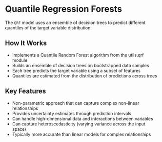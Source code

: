 # Quantile Regression Forests

The `QRF` model uses an ensemble of decision trees to predict different quantiles of the target variable distribution.

## How It Works
- Implements a Quantile Random Forest algorithm from the utils.qrf module
- Builds an ensemble of decision trees on bootstrapped data samples
- Each tree predicts the target variable using a subset of features
- Quantiles are estimated from the distribution of predictions across trees

## Key Features
- Non-parametric approach that can capture complex non-linear relationships
- Provides uncertainty estimates through prediction intervals
- Can handle high-dimensional data and interactions between variables
- Can capture heteroscedasticity (varying variance across the input space)
- Typically more accurate than linear models for complex relationships

